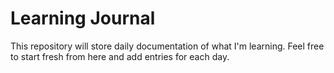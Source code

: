 # Learning Journal

This repository will store daily documentation of what I'm learning. Feel free to start fresh from here and add entries for each day.

